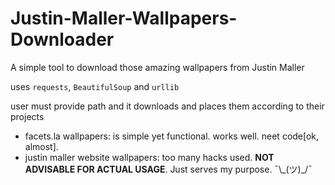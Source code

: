 # Justin-Maller-Wallpapers-Downloader
A simple tool to download those amazing wallpapers from Justin Maller

uses ```requests```, ```BeautifulSoup``` and ```urllib```

user must provide path and it downloads and places them according to their projects

* facets.la wallpapers:
	is simple yet functional. works well. neet code[ok, almost].
* justin maller website wallpapers:
	too many hacks used. **NOT ADVISABLE FOR ACTUAL USAGE**. Just serves my purpose. ¯\\\_(ツ)_/¯
